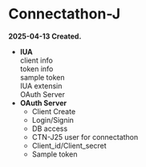 # Connectathon-J
**2025-04-13 Created.**
    
* **IUA**  
  client info  
  token info  
  sample token  
  IUA extensin  
  OAuth Server  
* **OAuth Server**  
  * Client Create  
  * Login/Signin  
  * DB access  
  * CTN-J25 user for connectathon  
  * Client_id/Client_secret  
  * Sample token  
